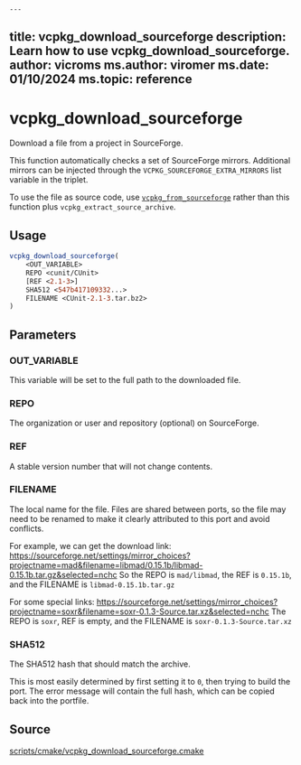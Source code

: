 	---
title: vcpkg_download_sourceforge
description: Learn how to use vcpkg_download_sourceforge.
author: vicroms
ms.author: viromer
ms.date: 01/10/2024
ms.topic: reference
---
# vcpkg_download_sourceforge

Download a file from a project in SourceForge.

This function automatically checks a set of SourceForge mirrors.
Additional mirrors can be injected through the `VCPKG_SOURCEFORGE_EXTRA_MIRRORS`
list variable in the triplet.

To use the file as source code, use [`vcpkg_from_sourceforge`](vcpkg_from_sourceforge.md) rather than this function plus
`vcpkg_extract_source_archive`.

## Usage

```cmake
vcpkg_download_sourceforge(
    <OUT_VARIABLE>
    REPO <cunit/CUnit>
    [REF <2.1-3>]
    SHA512 <547b417109332...>
    FILENAME <CUnit-2.1-3.tar.bz2>
)
```

## Parameters

### OUT_VARIABLE

This variable will be set to the full path to the downloaded file.

### REPO

The organization or user and repository (optional) on SourceForge.

### REF

A stable version number that will not change contents.

### FILENAME

The local name for the file. Files are shared between ports, so the file may need to be renamed to make it clearly
attributed to this port and avoid conflicts.

For example, we can get the download link:
https://sourceforge.net/settings/mirror_choices?projectname=mad&filename=libmad/0.15.1b/libmad-0.15.1b.tar.gz&selected=nchc
So the REPO is `mad/libmad`, the REF is `0.15.1b`, and the FILENAME is `libmad-0.15.1b.tar.gz`

For some special links:
https://sourceforge.net/settings/mirror_choices?projectname=soxr&filename=soxr-0.1.3-Source.tar.xz&selected=nchc
The REPO is `soxr`, REF is empty, and the FILENAME is `soxr-0.1.3-Source.tar.xz`

### SHA512

The SHA512 hash that should match the archive.

This is most easily determined by first setting it to `0`, then trying to build the port. The error message will
contain the full hash, which can be copied back into the portfile.

## Source

[scripts/cmake/vcpkg\_download\_sourceforge.cmake](https://github.com/Microsoft/vcpkg/blob/master/scripts/cmake/vcpkg_download_sourceforge.cmake)
